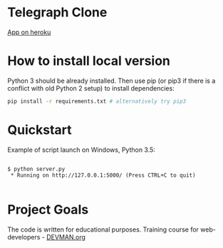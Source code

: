 # Telegraph Clone

[App on heroku](https://flask-telegraph-bd.herokuapp.com/)

# How to install local version

Python 3 should be already installed. Then use pip (or pip3 if there is a conflict with old Python 2 setup) to install dependencies:

```bash
pip install -r requirements.txt # alternatively try pip3
```

# Quickstart


Example of script launch on Windows, Python 3.5:

```#!bash

$ python server.py
 * Running on http://127.0.0.1:5000/ (Press CTRL+C to quit)


```

# Project Goals

The code is written for educational purposes. Training course for web-developers - [DEVMAN.org](https://devman.org)
